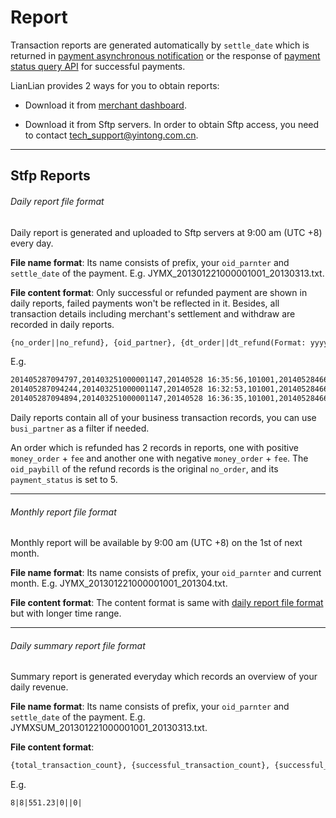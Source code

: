 # Report

Transaction reports are generated automatically by ```settle_date``` which is returned in [payment asynchronous notification](/docs/aggregateAsynNotification.html) or the response of [payment status query API](/docs/paymentStatusQuery.html) for successful payments.

LianLian provides 2 ways for you to obtain reports:

* Download it from [merchant dashboard](https://b.lianlianpay.com/trader/login.htm).

* Download it from Sftp servers. In order to obtain Sftp access, you need to contact [tech_support@yintong.com.cn](mailto:tech_support@yintong.com.cn).
***

## Stfp Reports

###### Daily report file format

Daily report is generated and uploaded to Sftp servers at 9:00 am (UTC +8) every day. 

**File name format**: Its name consists of prefix, your ```oid_parnter``` and ```settle_date``` of the payment. E.g. JYMX_201301221000001001_20130313.txt.

**File content format**: Only successful or refunded payment are shown in daily reports, failed payments won't be reflected in it. Besides, all transaction details including merchant's settlement and withdraw are recorded in daily reports.

```html
{no_order||no_refund}, {oid_partner}, {dt_order||dt_refund(Format: yyyymmdd hh:mm:ss)}, {busi_partner}, {oid_paybill(Returns no_order when refund)}, {settle_date}, {money_order(2 decimal places)}, {flag_receive_money(0 means receive money, 1 means send money)}, {payment_status(0 means success, 5 means refunded)}, {dt_update(Format: yyyymmdd hh:mm:ss)}, {fee(2 decimal places, in CNY)},{payment_products(WEB支付网关(WEB payment)|手机应用支付网关(mobile payment gateway)|API渠道(API gateway)|WAP支付网关(WAP payment)|IVR支付网关(IVR payment))}, {payment_method(余额支付(Balance payment)|储蓄卡网银支付(Online banking debit card payment)|信用卡网银支付(Online banking credit card payment)|储蓄卡快捷支付(Express debit card payment)|信用卡快捷支付(Express credit card payment)|线下网点支付(Offline payment)|充值卡支付(Prepaid card payment)|企业网银支付(Online banking B2B)}, {info_order}
```

E.g.

```html
201405287094797,201403251000001147,20140528 16:35:56,101001,2014052846671792,20140528,100,0,0, 20140528 16:35:56,0.5,手机应用支付网关,储蓄卡快捷支付,彩票连连支付充值
201405287094244,201403251000001147,20140528 16:32:53,101001,2014052846671022,20140528,15,0,0, ,20140528 16:32:53,0.1,手机应用支付网关,信用卡快捷支付,彩票连连支付充值
201405287094894,201403251000001147,20140528 16:36:35,101001,2014052846671934,20140528,100,0,0, 20140528 16:36:35,0.5,手机应用支付网关,储蓄卡快捷支付,彩票连连支付充值
```

Daily reports contain all of your business transaction records, you can use ```busi_partner``` as a filter if needed. 

An order which is refunded has 2 records in reports, one with positive ```money_order``` + ```fee``` and another one with negative ```money_order``` + ```fee```. The ```oid_paybill``` of the refund records is the original ```no_order```, and its ```payment_status``` is set to 5.

***

###### Monthly report file format

Monthly report will be available by 9:00 am (UTC +8) on the 1st of next month.

**File name format**: Its name consists of prefix, your ```oid_parnter``` and current month. E.g. JYMX_201301221000001001_201304.txt.

**File content format**: The content format is same with [daily report file format](#daily-report-file-format) but with longer time range.

***

###### Daily summary report file format

Summary report is generated everyday which records an overview of your daily revenue.

**File name format**: Its name consists of prefix, your ```oid_parnter``` and ```settle_date``` of the payment. E.g. JYMXSUM_201301221000001001_20130313.txt.

**File content format**:

```html
{total_transaction_count}, {successful_transaction_count}, {successful_transaction_amount_summary(2 decimal places, in CNY)}, {refunded_transaction_count}, {refunded_transaction_amount_summary(2 decimal places, in CNY, negative value), {canceled_transaction_count}, {canceled_transaction_amount_summary(2 decimal places, in CNY, negative value)}
```

E.g.

```html
8|8|551.23|0||0|
```